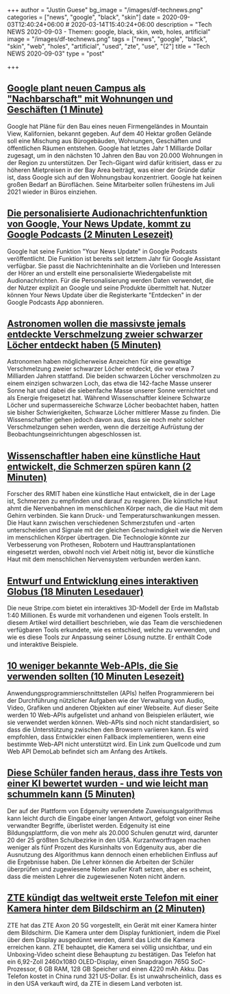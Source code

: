 +++
author = "Justin Guese"
bg_image = "/images/df-technews.png"
categories = ["news", "google", "black", "skin"]
date = 2020-09-03T12:40:24+06:00 # 2020-03-14T15:40:24+06:00
description = "Tech NEWS 2020-09-03 - Themen: google, black, skin, web, holes, artificial"
image = "/images/df-technews.png"
tags = ["news", "google", "black", "skin", "web", "holes", "artificial", "used", "zte", "use", "(2"]
title = "Tech NEWS 2020-09-03"
type = "post"

+++

## [Google plant neuen Campus als "Nachbarschaft" mit Wohnungen und Geschäften (1 Minute)](https://www.cnet.com/news/google-proposes-campus-billed-as-a-new-neighborhood-in-mountain-view//1/0100017453700152-42631b68-b58b-442d-a6d1-02f73d08fdee-000000/xPzUfxfPWn0Cih-hMoYvGJ2-v4FysxtOw0VzQLIls4c=157)

 Google hat Pläne für den Bau eines neuen Firmengeländes in Mountain View, Kalifornien, bekannt gegeben. Auf dem 40 Hektar großen Gelände soll eine Mischung aus Bürogebäuden, Wohnungen, Geschäften und öffentlichen Räumen entstehen. Google hat letztes Jahr 1 Milliarde Dollar zugesagt, um in den nächsten 10 Jahren den Bau von 20.000 Wohnungen in der Region zu unterstützen. Der Tech-Gigant wird dafür kritisiert, dass er zu höheren Mietpreisen in der Bay Area beiträgt, was einer der Gründe dafür ist, dass Google sich auf den Wohnungsbau konzentriert. Google hat keinen großen Bedarf an Büroflächen. Seine Mitarbeiter sollen frühestens im Juli 2021 wieder in Büros einziehen.

## [Die personalisierte Audionachrichtenfunktion von Google, Your News Update, kommt zu Google Podcasts (2 Minuten Lesezeit)](https://techcrunch.com/2020/09/02/googles-personalized-audio-news-feature-your-news-update-comes-to-google-podcasts//1/0100017453700152-42631b68-b58b-442d-a6d1-02f73d08fdee-000000/_xONAVqS3g-3UV1RuUTT-1LrpqgvJSggmVZyJ7RBxBE=157)

 Google hat seine Funktion "Your News Update" in Google Podcasts veröffentlicht. Die Funktion ist bereits seit letztem Jahr für Google Assistant verfügbar. Sie passt die Nachrichteninhalte an die Vorlieben und Interessen der Hörer an und erstellt eine personalisierte Wiedergabeliste mit Audionachrichten. Für die Personalisierung werden Daten verwendet, die der Nutzer explizit an Google und seine Produkte übermittelt hat. Nutzer können Your News Update über die Registerkarte "Entdecken" in der Google Podcasts App abonnieren.

## [Astronomen wollen die massivste jemals entdeckte Verschmelzung zweier schwarzer Löcher entdeckt haben (5 Minuten)](https://www.theverge.com/2020/9/2/21417412/ligo-virgo-gravitational-waves-black-hole-merger-intermediate-mass/1/0100017453700152-42631b68-b58b-442d-a6d1-02f73d08fdee-000000/zHuiZPzsmM8WOP2cWeRGINbKWIJFrDogfW4fzMQP4fI=157)

 Astronomen haben möglicherweise Anzeichen für eine gewaltige Verschmelzung zweier schwarzer Löcher entdeckt, die vor etwa 7 Milliarden Jahren stattfand. Die beiden schwarzen Löcher verschmolzen zu einem einzigen schwarzen Loch, das etwa die 142-fache Masse unserer Sonne hat und dabei die siebenfache Masse unserer Sonne vernichtet und als Energie freigesetzt hat. Während Wissenschaftler kleinere Schwarze Löcher und supermassereiche Schwarze Löcher beobachtet haben, hatten sie bisher Schwierigkeiten, Schwarze Löcher mittlerer Masse zu finden. Die Wissenschaftler gehen jedoch davon aus, dass sie noch mehr solcher Verschmelzungen sehen werden, wenn die derzeitige Aufrüstung der Beobachtungseinrichtungen abgeschlossen ist.

## [Wissenschaftler haben eine künstliche Haut entwickelt, die Schmerzen spüren kann (2 Minuten)](https://www.theburnin.com/technology/scientists-create-artificial-skin-can-feel-pain-pressure-temperature-smart-prosthetics-2020-09-02//1/0100017453700152-42631b68-b58b-442d-a6d1-02f73d08fdee-000000/fJnekVM1_yefFKgU4rQbJWWW6e1nyTha066pD1ElAEM=157)

 Forscher des RMIT haben eine künstliche Haut entwickelt, die in der Lage ist, Schmerzen zu empfinden und darauf zu reagieren. Die künstliche Haut ahmt die Nervenbahnen im menschlichen Körper nach, die die Haut mit dem Gehirn verbinden. Sie kann Druck- und Temperaturschwankungen messen. Die Haut kann zwischen verschiedenen Schmerzstufen und -arten unterscheiden und Signale mit der gleichen Geschwindigkeit wie die Nerven im menschlichen Körper übertragen. Die Technologie könnte zur Verbesserung von Prothesen, Robotern und Hauttransplantationen eingesetzt werden, obwohl noch viel Arbeit nötig ist, bevor die künstliche Haut mit dem menschlichen Nervensystem verbunden werden kann.

## [Entwurf und Entwicklung eines interaktiven Globus (18 Minuten Lesedauer)](https://stripe.com/blog/globe/1/0100017453700152-42631b68-b58b-442d-a6d1-02f73d08fdee-000000/LICFObLd3p_FU_8fVULCf0vNtbDUP5bzfRYU3Hta4KE=157)

 Die neue Stripe.com bietet ein interaktives 3D-Modell der Erde im Maßstab 1:40 Millionen. Es wurde mit vorhandenen und eigenen Tools erstellt. In diesem Artikel wird detailliert beschrieben, wie das Team die verschiedenen verfügbaren Tools erkundete, wie es entschied, welche zu verwenden, und wie es diese Tools zur Anpassung seiner Lösung nutzte. Er enthält Code und interaktive Beispiele.

## [10 weniger bekannte Web-APIs, die Sie verwenden sollten (10 Minuten Lesezeit)](https://blog.greenroots.info/10-lesser-known-web-apis-you-may-want-to-use-ckejv75cr012y70s158n85yhn/1/0100017453700152-42631b68-b58b-442d-a6d1-02f73d08fdee-000000/1ZcrEM8qyymMl4TfDuzckNKKeDMIZN_Wc7WT9-bOovw=157)

 Anwendungsprogrammierschnittstellen (APIs) helfen Programmierern bei der Durchführung nützlicher Aufgaben wie der Verwaltung von Audio, Video, Grafiken und anderen Objekten auf einer Webseite. Auf dieser Seite werden 10 Web-APIs aufgelistet und anhand von Beispielen erläutert, wie sie verwendet werden können. Web-APIs sind noch nicht standardisiert, so dass die Unterstützung zwischen den Browsern variieren kann. Es wird empfohlen, dass Entwickler einen Fallback implementieren, wenn eine bestimmte Web-API nicht unterstützt wird. Ein Link zum Quellcode und zum Web API DemoLab befindet sich am Anfang des Artikels.

## [Diese Schüler fanden heraus, dass ihre Tests von einer KI bewertet wurden - und wie leicht man schummeln kann (5 Minuten)](https://www.theverge.com/2020/9/2/21419012/edgenuity-online-class-ai-grading-keyword-mashing-students-school-cheating-algorithm-glitch/1/0100017453700152-42631b68-b58b-442d-a6d1-02f73d08fdee-000000/iEEpu8jQkO1tRmBL0vUVrWovm2DpYzY--l7U-QBMymE=157)

 Der auf der Plattform von Edgenuity verwendete Zuweisungsalgorithmus kann leicht durch die Eingabe einer langen Antwort, gefolgt von einer Reihe verwandter Begriffe, überlistet werden. Edgenuity ist eine Bildungsplattform, die von mehr als 20.000 Schulen genutzt wird, darunter 20 der 25 größten Schulbezirke in den USA. Kurzantwortfragen machen weniger als fünf Prozent des Kursinhalts von Edgenuity aus, aber die Ausnutzung des Algorithmus kann dennoch einen erheblichen Einfluss auf die Ergebnisse haben. Die Lehrer können die Arbeiten der Schüler überprüfen und zugewiesene Noten außer Kraft setzen, aber es scheint, dass die meisten Lehrer die zugewiesenen Noten nicht ändern.

## [ZTE kündigt das weltweit erste Telefon mit einer Kamera hinter dem Bildschirm an (2 Minuten)](https://arstechnica.com/gadgets/2020/09/zte-announces-the-worlds-first-phone-with-a-behind-the-screen-camera//1/0100017453700152-42631b68-b58b-442d-a6d1-02f73d08fdee-000000/JlJeeimYJSNR4mdKCuzqwGx4KSCkHEtKPi9mnxMv-b8=157)

 ZTE hat das ZTE Axon 20 5G vorgestellt, ein Gerät mit einer Kamera hinter dem Bildschirm. Die Kamera unter dem Display funktioniert, indem die Pixel über dem Display ausgedünnt werden, damit das Licht die Kamera erreichen kann. ZTE behauptet, die Kamera sei völlig unsichtbar, und ein Unboxing-Video scheint diese Behauptung zu bestätigen. Das Telefon hat ein 6,92-Zoll 2460x1080 OLED-Display, einen Snapdragon 765G SoC-Prozessor, 6 GB RAM, 128 GB Speicher und einen 4220 mAh Akku. Das Telefon kostet in China rund 321 US-Dollar. Es ist unwahrscheinlich, dass es in den USA verkauft wird, da ZTE in diesem Land verboten ist.

